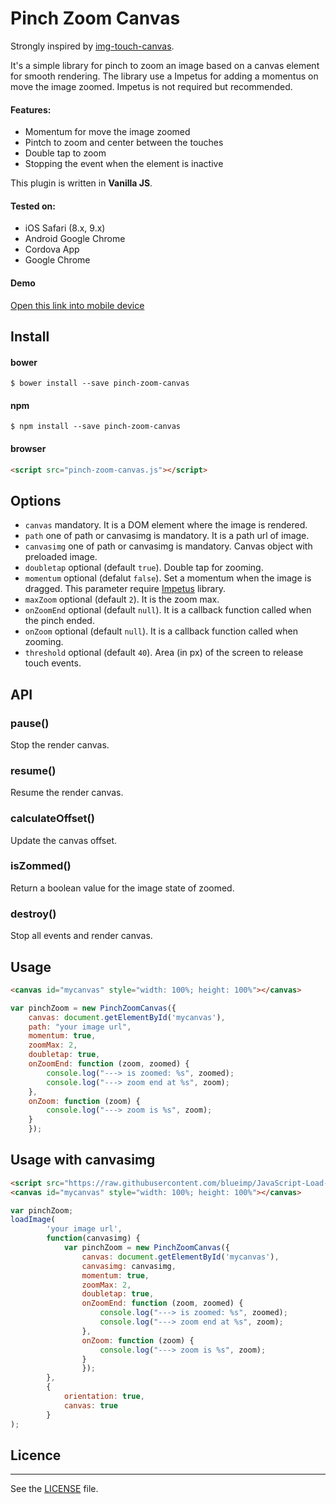 # Pinch Zoom Canvas

Strongly inspired by [img-touch-canvas](https://github.com/rombdn/img-touch-canvas).

It's a simple library for pinch to zoom an image based on a canvas element for smooth rendering.
The library use a Impetus for adding a momentus on move the image zoomed. Impetus is not required but recommended.

#### Features:

- Momentum for move the image zoomed
- Pintch to zoom and center between the touches
- Double tap to zoom
- Stopping the event when the element is inactive

This plugin is written in **Vanilla JS**.


#### Tested on:

- iOS Safari (8.x, 9.x)
- Android Google Chrome
- Cordova App
- Google Chrome

#### Demo

[Open this link into mobile device](https://vash15.github.io/pinch-zoom-canvas/demo/)


## Install

#### bower

```
$ bower install --save pinch-zoom-canvas
```

#### npm

```
$ npm install --save pinch-zoom-canvas
```

#### browser

```html
<script src="pinch-zoom-canvas.js"></script>
```


## Options

- `canvas` mandatory. It is a DOM element where the image is rendered.
- `path` one of path or canvasimg is mandatory. It is a path url of image.
- `canvasimg` one of path or canvasimg is mandatory. Canvas object with preloaded image.
- `doubletap` optional (default `true`). Double tap for zooming.
- `momentum` optional (defalut `false`). Set a momentum when the image is dragged. This parameter require [Impetus](https://github.com/SonoIo/impetus) library.
- `maxZoom` optional (default `2`). It is the zoom max.
- `onZoomEnd` optional (default `null`). It is a callback function called when the pinch ended.
- `onZoom` optional (default `null`). It is a callback function called when zooming.
- `threshold` optional (default `40`). Area (in px) of the screen to release touch events.

## API

### pause()
Stop the render canvas.

### resume()
Resume the render canvas.

### calculateOffset()
Update the canvas offset.

### isZommed()
Return a boolean value for the image state of zoomed.

### destroy()
Stop all events and render canvas.


## Usage

```html
<canvas id="mycanvas" style="width: 100%; height: 100%"></canvas>
```

```js
var pinchZoom = new PinchZoomCanvas({
	canvas: document.getElementById('mycanvas'),
	path: "your image url",
	momentum: true,
	zoomMax: 2,
	doubletap: true,
	onZoomEnd: function (zoom, zoomed) {
		console.log("---> is zoomed: %s", zoomed);
		console.log("---> zoom end at %s", zoom);
	},
	onZoom: function (zoom) {
		console.log("---> zoom is %s", zoom);
	}
	});
```

## Usage with canvasimg

```html
<script src="https://raw.githubusercontent.com/blueimp/JavaScript-Load-Image/master/js/load-image.all.min.js"></script>
<canvas id="mycanvas" style="width: 100%; height: 100%"></canvas>
```

```js
var pinchZoom;
loadImage(
		'your image url',
		function(canvasimg) {
			var pinchZoom = new PinchZoomCanvas({
				canvas: document.getElementById('mycanvas'),
				canvasimg: canvasimg,
				momentum: true,
				zoomMax: 2,
				doubletap: true,
				onZoomEnd: function (zoom, zoomed) {
					console.log("---> is zoomed: %s", zoomed);
					console.log("---> zoom end at %s", zoom);
				},
				onZoom: function (zoom) {
					console.log("---> zoom is %s", zoom);
				}
				});
		},
		{
			orientation: true,
			canvas: true
		}
);
```

## Licence
------------
See the [LICENSE](LICENSE.txt) file.

